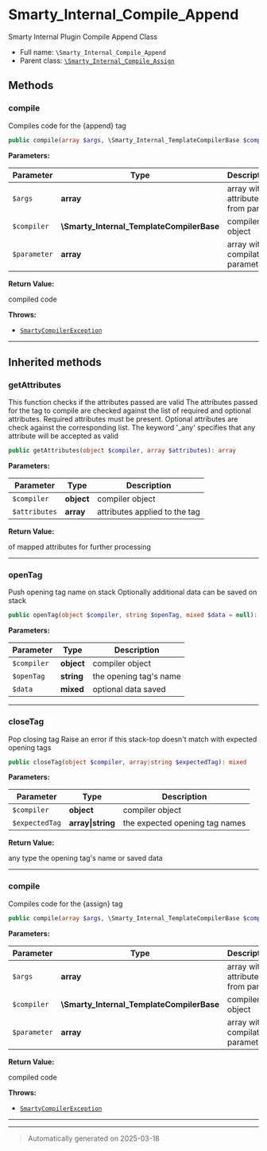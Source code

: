 
# Smarty_Internal_Compile_Append

Smarty Internal Plugin Compile Append Class



* Full name: `\Smarty_Internal_Compile_Append`
* Parent class: [`\Smarty_Internal_Compile_Assign`](./Smarty_Internal_Compile_Assign.md)




## Methods


### compile

Compiles code for the {append} tag

```php
public compile(array $args, \Smarty_Internal_TemplateCompilerBase $compiler, array $parameter): string
```








**Parameters:**

| Parameter | Type | Description |
|-----------|------|-------------|
| `$args` | **array** | array with attributes from parser |
| `$compiler` | **\Smarty_Internal_TemplateCompilerBase** | compiler object |
| `$parameter` | **array** | array with compilation parameter |


**Return Value:**

compiled code



**Throws:**

- [`SmartyCompilerException`](./SmartyCompilerException.md)



***


## Inherited methods


### getAttributes

This function checks if the attributes passed are valid
The attributes passed for the tag to compile are checked against the list of required and
optional attributes. Required attributes must be present. Optional attributes are check against
the corresponding list. The keyword '_any' specifies that any attribute will be accepted
as valid

```php
public getAttributes(object $compiler, array $attributes): array
```








**Parameters:**

| Parameter | Type | Description |
|-----------|------|-------------|
| `$compiler` | **object** | compiler object |
| `$attributes` | **array** | attributes applied to the tag |


**Return Value:**

of mapped attributes for further processing




***

### openTag

Push opening tag name on stack
Optionally additional data can be saved on stack

```php
public openTag(object $compiler, string $openTag, mixed $data = null): mixed
```








**Parameters:**

| Parameter | Type | Description |
|-----------|------|-------------|
| `$compiler` | **object** | compiler object |
| `$openTag` | **string** | the opening tag&#039;s name |
| `$data` | **mixed** | optional data saved |





***

### closeTag

Pop closing tag
Raise an error if this stack-top doesn't match with expected opening tags

```php
public closeTag(object $compiler, array|string $expectedTag): mixed
```








**Parameters:**

| Parameter | Type | Description |
|-----------|------|-------------|
| `$compiler` | **object** | compiler object |
| `$expectedTag` | **array&#124;string** | the expected opening tag names |


**Return Value:**

any type the opening tag's name or saved data




***

### compile

Compiles code for the {assign} tag

```php
public compile(array $args, \Smarty_Internal_TemplateCompilerBase $compiler, array $parameter): string
```








**Parameters:**

| Parameter | Type | Description |
|-----------|------|-------------|
| `$args` | **array** | array with attributes from parser |
| `$compiler` | **\Smarty_Internal_TemplateCompilerBase** | compiler object |
| `$parameter` | **array** | array with compilation parameter |


**Return Value:**

compiled code



**Throws:**

- [`SmartyCompilerException`](./SmartyCompilerException.md)



***


***
> Automatically generated on 2025-03-18
